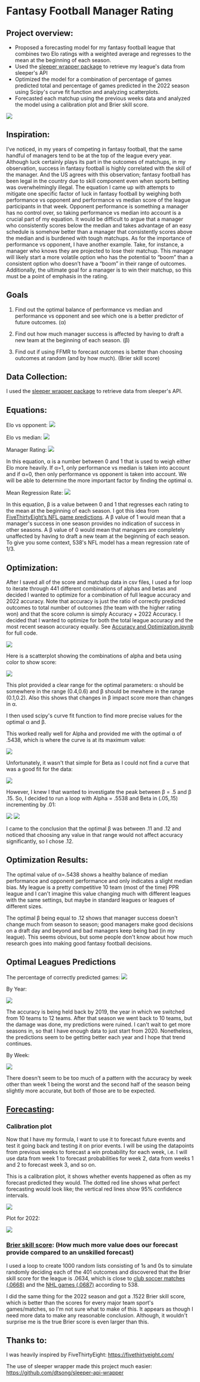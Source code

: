 # Fantasy Football Manager Rating

## Project overview:
- Proposed a forecasting model for my fantasy football league that combines two Elo ratings with a weighted average and regresses to the mean at the beginning of each season.
- Used the [sleeper wrapper package](https://github.com/dtsong/sleeper-api-wrapper) to retrieve my league's data from sleeper's API
- Optimized the model for a combination of percentage of games predicted total and percentage of games predicted in the 2022 season using Scipy's curve fit function and analyzing scatterplots.
- Forecasted each matchup using the previous weeks data and analyzed the model using a calibration plot and Brier skill score.

![](readme_images/Cal_plot.PNG)

## Inspiration:
I’ve noticed, in my years of competing in fantasy football, that the same handful of managers tend to be at the top of the league every year. Although luck certainly plays its part in the outcomes of matchups, in my observation, success in fantasy football is highly correlated with the skill of the manager. And the US agrees with this observation; fantasy football has been legal in the country due to skill component even when sports betting was overwhelmingly illegal. The equation I came up with attempts to mitigate one specific factor of luck in fantasy football by weighing both performance vs opponent and performance vs median score of the league participants in that week. Opponent performance is something a manager has no control over, so taking performance vs median into account is a crucial part of my equation. It would be difficult to argue that a manager who consistently scores below the median and takes advantage of an easy schedule is somehow better than a manager that consistently scores above the median and is burdened with tough matchups. As for the importance of performance vs opponent, I have another example. Take, for instance, a manager who knows they are projected to lose their matchup. This manager will likely start a more volatile option who has the potential to “boom” than a consistent option who doesn’t have a “boom” in their range of outcomes. Additionally, the ultimate goal for a manager is to win their matchup, so this must be a point of emphasis in the rating.

## Goals
1. Find out the optimal balance of performance vs median and performance vs opponent and see which one is a better predictor of future outcomes. (α)

2. Find out how much manager success is affected by having to draft a new team at the beginning of each season. (β)

3. Find out if using FFMR to forecast outcomes is better than choosing outcomes at random (and by how much). (Brier skill score)

## Data Collection:
I used the [sleeper wrapper package](https://github.com/dtsong/sleeper-api-wrapper) to retrieve data from sleeper's API. 

## Equations:
Elo vs opponent:
![](readme_images/vprime.PNG)

Elo vs median:
![](readme_images/mprime.PNG)

Manager Rating:
![](readme_images/mrating.PNG)

In this equation, α is a number between 0 and 1 that is used to weigh either Elo more heavily. If α=1, only performance vs median is taken into account and if α=0, then only performance vs opponent is taken into account. We will be able to determine the more important factor by finding the optimal α.

Mean Regression Rate:
![](readme_images/mrr.PNG)

In this equation, β is a value between 0 and 1 that regresses each rating to the mean at the beginning of each season. I got this idea from [FiveThirtyEight’s NFL game predictions](https://fivethirtyeight.com/methodology/how-our-nfl-predictions-work/). A β value of 1 would mean that a manager's success in one season provides no indication of success in other seasons. A β value of 0 would mean that managers are completely unaffected by having to draft a new team at the beginning of each season. To give you some context, 538's NFL model has a mean regression rate of 1/3.

## Optimization:

After I saved all of the score and matchup data in csv files, I used a for loop to iterate through 441 different combinations of alphas and betas and decided I wanted to optimize for a combination of full league accuracy and 2022 accuracy. Note that accuracy is just the ratio of correctly predicted outcomes to total number of outcomes (the team with the higher rating won) and that the score column is simply Accuracy + 2022 Accuracy. I decided that I wanted to optimize for both the total league accuracy and the most recent season accuracy equally.
See [Accuracy and Optimization.ipynb](https://github.com/JohnBolger/FFMR/blob/main/Accuracy%20and%20Optimization.ipynb) for full code.

![](readme_images/alphabeta_table.PNG)



Here is a scatterplot showing the combinations of alpha and beta using color to show score:

![](readme_images/alphabeta_scatter1.png)

This plot provided a clear range for the optimal parameters: α should be somewhere in the range (0.4,0.6) and β should be mewhere in the range (0.1,0.2). Also this shows that changes in β impact score more than changes in α.

I then used scipy's curve fit function to find more precise values for the optimal α and β.

This worked really well for Alpha and provided me with the optimal α of .5438, which is where the curve is at its maximum value:

![](readme_images/alpha_plot.png)


Unfortunately, it wasn't that simple for Beta as I could not find a curve that was a good fit for the data:

![](readme_images/beta_plot.png)

However, I knew I that wanted to investigate the peak between β = .5 and β .15. So, I decided to run a loop with Alpha = .5538 and Beta in (.05,.15) incrementing by .01:

![](readme_images/beta_opt.PNG)
![](readme_images/beta_opt2.PNG)

I came to the conclusion that the optimal β was between .11 and .12 and noticed that choosing any value in that range would not affect accuracy significantly, so I chose .12.

## Optimization Results:
The optimal value of α=.5438 shows a healthy balance of median performance and opponent performance and only indicates a slight median bias. My league is a pretty competitive 10 team (most of the time) PPR league and I can't imagine this value changing much with different leagues with the same settings, but maybe in standard leagues or leagues of different sizes.

The optimal β being equal to .12 shows that manager success doesn't change much from season to season; good managers make good decisions on a draft day and beyond and bad managers keep being bad (in my league). This seems obvious, but some people don't know about how much research goes into making good fantasy football decisions.

## Optimal Leagues Predictions
The percentage of correctly predicted games:
![](readme_images/opt_pred_perc.PNG)

By Year:

![](readme_images/perc_by_year.PNG)

The accuracy is being held back by 2019, the year in which we switched from 10 teams to 12 teams. After that season we went back to 10 teams, but the damage was done, my predictions were ruined. I can't wait to get more seasons in, so that I have enough data to just start from 2020. Nonetheless, the predictions seem to be getting better each year and I hope that trend continues.

By Week:

![](readme_images/perc_by_week.PNG)

There doesn't seem to be too much of a pattern with the accuracy by week other than week 1 being the worst and the second half of the season being slightly more accurate, but both of those are to be expected.
 
## [Forecasting](https://github.com/JohnBolger/FFMR/blob/main/Optimal%20FFMR%20Forcasting.ipynb):
### Calibration plot

Now that I have my formula, I want to use it to forecast future events and test it going back and testing it on prior events. I will be using the datapoints from previous weeks to forecast a win probability for each week, i.e. I will use data from week 1 to forecast probabilities for week 2, data from weeks 1 and 2 to forecast week 3, and so on. 

This is a calibration plot, it shows whether events happened as often as my forecast predicted they would. The dotted red line shows what perfect forecasting would look like; the vertical red lines show 95% confidence intervals.

![](readme_images/Cal_plot.PNG)

Plot for 2022:

![](readme_images/cal_plot2022.PNG)

### [Brier skill score](https://en.wikipedia.org/wiki/Brier_score#Brier_Skill_Score_(BSS)): (How much more value does our forecast provide compared to an unskilled forecast)

I used a loop to create 1000 random lists consisting of 1s and 0s to simulate randomly deciding each of the 401 outcomes and discovered that the Brier skill score for the league is .0634, which is close to [club soccer matches (.0668)](https://projects.fivethirtyeight.com/checking-our-work/club-soccer-matches/) and the [NHL games (.0687)](https://projects.fivethirtyeight.com/checking-our-work/nhl-games/) according to 538.

I did the same thing for the 2022 season and got a .1522 Brier skill score, which is better than the scores for every major team sport's games/matches, so I'm not sure what to make of this. It appears as though I need more data to make any reasonable conclusion. Although, it wouldn't surprise me is the true Brier score is even larger than this.


## Thanks to:
I was heavily inspired by FiveThirtyEight:
https://fivethirtyeight.com/ 

The use of sleeper wrapper made this project much easier:
https://github.com/dtsong/sleeper-api-wrapper

